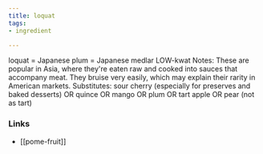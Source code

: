 ```yaml
---
title: loquat
tags:
- ingredient

---
```

loquat = Japanese plum = Japanese medlar LOW-kwat Notes: These are popular in Asia, where they're eaten raw and cooked into sauces that accompany meat. They bruise very easily, which may explain their rarity in American markets. Substitutes: sour cherry (especially for preserves and baked desserts) OR quince OR mango OR plum OR tart apple OR pear (not as tart)

### Links

* [[pome-fruit]]
